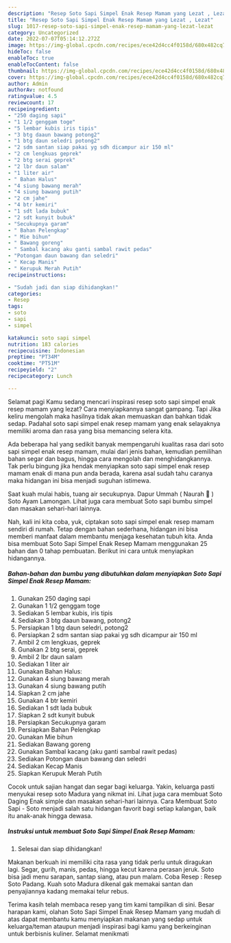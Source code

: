 ```yaml
---
description: "Resep Soto Sapi Simpel Enak Resep Mamam yang Lezat , Lezat"
title: "Resep Soto Sapi Simpel Enak Resep Mamam yang Lezat , Lezat"
slug: 1017-resep-soto-sapi-simpel-enak-resep-mamam-yang-lezat-lezat
category: Uncategorized
date: 2022-07-07T05:14:12.272Z
image: https://img-global.cpcdn.com/recipes/ece42d4cc4f0158d/680x482cq70/soto-sapi-simpel-enak-resep-mamam-foto-resep-utama.jpg
hideToc: false
enableToc: true
enableTocContent: false
thumbnail: https://img-global.cpcdn.com/recipes/ece42d4cc4f0158d/680x482cq70/soto-sapi-simpel-enak-resep-mamam-foto-resep-utama.jpg
cover: https://img-global.cpcdn.com/recipes/ece42d4cc4f0158d/680x482cq70/soto-sapi-simpel-enak-resep-mamam-foto-resep-utama.jpg
author: Admin
authorAv: notfound
ratingvalue: 4.5
reviewcount: 17
recipeingredient:
- "250 daging sapi"
- "1 1/2 genggam toge"
- "5 lembar kubis iris tipis"
- "3 btg daaun bawang potong2"
- "1 btg daun seledri potong2"
- "2 sdm santan siap pakai yg sdh dicampur air 150 ml"
- "2 cm lengkuas geprek"
- "2 btg serai geprek"
- "2 lbr daun salam"
- "1 liter air"
- " Bahan Halus"
- "4 siung bawang merah"
- "4 siung bawang putih"
- "2 cm jahe"
- "4 btr kemiri"
- "1 sdt lada bubuk"
- "2 sdt kunyit bubuk"
- "Secukupnya garam"
- " Bahan Pelengkap"
- " Mie bihun"
- " Bawang goreng"
- " Sambal kacang aku ganti sambal rawit pedas"
- "Potongan daun bawang dan seledri"
- " Kecap Manis"
- " Kerupuk Merah Putih"
recipeinstructions:

- "Sudah jadi dan siap dihidangkan!"
categories:
- Resep
tags:
- soto
- sapi
- simpel

katakunci: soto sapi simpel 
nutrition: 183 calories
recipecuisine: Indonesian
preptime: "PT34M"
cooktime: "PT51M"
recipeyield: "2"
recipecategory: Lunch

---
```



Selamat pagi Kamu sedang mencari inspirasi resep soto sapi simpel enak resep mamam yang lezat? Cara menyiapkannya sangat gampang. Tapi Jika keliru mengolah maka hasilnya tidak akan memuaskan dan bahkan tidak sedap. Padahal soto sapi simpel enak resep mamam yang enak selayaknya memiliki aroma dan rasa yang bisa memancing selera kita.


Ada beberapa hal yang sedikit banyak mempengaruhi kualitas rasa dari soto sapi simpel enak resep mamam, mulai dari jenis bahan, kemudian pemilihan bahan segar dan bagus, hingga cara mengolah dan menghidangkannya. Tak perlu bingung jika hendak menyiapkan soto sapi simpel enak resep mamam enak di mana pun anda berada, karena asal sudah tahu caranya maka hidangan ini bisa menjadi suguhan istimewa.

Saat kuah mulai habis, tuang air secukupnya. Dapur Ummah ( Naurah 🌸 ) Soto Ayam Lamongan. Lihat juga cara membuat Soto sapi bumbu simpel dan masakan sehari-hari lainnya.


Nah, kali ini kita coba, yuk, ciptakan soto sapi simpel enak resep mamam sendiri di rumah. Tetap dengan bahan sederhana, hidangan ini bisa memberi manfaat dalam membantu menjaga kesehatan tubuh kita. Anda bisa membuat Soto Sapi Simpel Enak Resep Mamam menggunakan 25 bahan dan 0 tahap pembuatan. Berikut ini cara untuk menyiapkan hidangannya.

<!--inarticleads1-->

##### Bahan-bahan dan bumbu yang dibutuhkan dalam menyiapkan Soto Sapi Simpel Enak Resep Mamam:

1. Gunakan 250 daging sapi
1. Gunakan 1 1/2 genggam toge
1. Sediakan 5 lembar kubis, iris tipis
1. Sediakan 3 btg daaun bawang, potong2
1. Persiapkan 1 btg daun seledri, potong2
1. Persiapkan 2 sdm santan siap pakai yg sdh dicampur air 150 ml
1. Ambil 2 cm lengkuas, geprek
1. Gunakan 2 btg serai, geprek
1. Ambil 2 lbr daun salam
1. Sediakan 1 liter air
1. Gunakan  Bahan Halus:
1. Gunakan 4 siung bawang merah
1. Gunakan 4 siung bawang putih
1. Siapkan 2 cm jahe
1. Gunakan 4 btr kemiri
1. Sediakan 1 sdt lada bubuk
1. Siapkan 2 sdt kunyit bubuk
1. Persiapkan Secukupnya garam
1. Persiapkan  Bahan Pelengkap
1. Gunakan  Mie bihun
1. Sediakan  Bawang goreng
1. Gunakan  Sambal kacang (aku ganti sambal rawit pedas)
1. Sediakan Potongan daun bawang dan seledri
1. Sediakan  Kecap Manis
1. Siapkan  Kerupuk Merah Putih


Cocok untuk sajian hangat dan segar bagi keluarga. Yakin, keluarga pasti menyukai resep soto Madura yang nikmat ini. Lihat juga cara membuat Soto Daging Enak simple dan masakan sehari-hari lainnya. Cara Membuat Soto Sapi - Soto menjadi salah satu hidangan favorit bagi setiap kalangan, baik itu anak-anak hingga dewasa. 

<!--inarticleads2-->

##### Instruksi untuk membuat Soto Sapi Simpel Enak Resep Mamam:


1. Selesai dan siap dihidangkan!

Makanan berkuah ini memiliki cita rasa yang tidak perlu untuk diragukan lagi. Segar, gurih, manis, pedas, hingga kecut karena perasan jeruk. Soto bisa jadi menu sarapan, santap siang, atau pun malam. Coba Resep : Resep Soto Padang. Kuah soto Madura dikenal gak memakai santan dan penyajiannya kadang memakai telur rebus. 

Terima kasih telah membaca resep yang tim kami tampilkan di sini. Besar harapan kami, olahan Soto Sapi Simpel Enak Resep Mamam yang mudah di atas dapat membantu kamu menyiapkan makanan yang sedap untuk keluarga/teman ataupun menjadi inspirasi bagi kamu yang berkeinginan untuk berbisnis kuliner. Selamat menikmati
